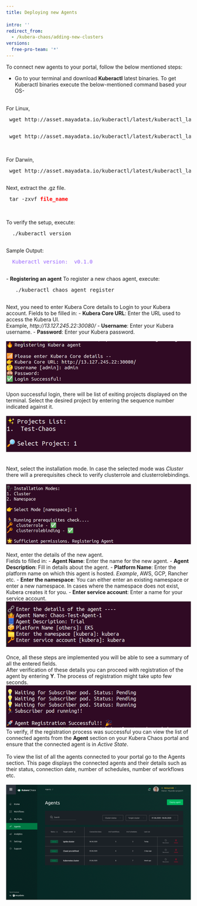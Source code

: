 ```yaml
---
title: Deploying new Agents

intro: ''
redirect_from:
  - /kubera-chaos/adding-new-clusters
versions:
  free-pro-team: '*'
---
```


To connect new agents to your portal, follow the below mentioned steps:
- Go to your terminal and download <b>Kuberactl</b> latest binaries. To get Kuberactl binaries execute the below-mentioned command based your OS- 
<br>
For Linux,
 <pre>
 wget http://asset.mayadata.io/kuberactl/latest/kuberactl_latest_Linux_x86_64.tar.gz
 </pre>
 <pre>
 wget http://asset.mayadata.io/kuberactl/latest/kuberactl_latest_Linux_i386.tar.gz
 </pre>
 <br>
 For Darwin,
 <pre>
 wget http://asset.mayadata.io/kuberactl/latest/kuberactl_latest_Darwin_x86_64.tar.gz
 </pre>
 Next, extract the .gz file.
 <pre>
 tar -zxvf <b style="color:red">file_name</b>
 </pre>
  <br>
  To verify the setup, execute:
  <pre>
  ./kuberactl version
  </pre>
  Sample Output:
  <pre style="color:#9966ff">
  Kuberactl version:  v0.1.0
  </pre>
- <b>Registering an agent</b>
   To register a new chaos agent, execute:
   <pre>
   ./kuberactl chaos agent register
   </pre> 
   Next, you need to enter Kubera Core details to Login to your Kubera account.
   Fields to be filled in:
   - <b>Kubera Core URL</b>: Enter the URL used to access the Kubera UI. <br>
      Example, <i>http://13.127.245.22:30080/</i> 
   - <b>Username</b>: Enter your Kubera username.
   - <b>Password</b>: Enter your Kubera password.
  <br>
<br><center><img class="image-with-border" src="/assets/images/developer/adding-new-cluster/EnterKuberaDetails.png"></center>
<br>
  Upon successful login, there will be list of exiting projects displayed on the terminal. Select the desired project by entering the sequence number indicated against it.
  <br>
<br><center><img class="image-with-border" src="/assets/images/developer/adding-new-cluster/ListOfProjects.png"></center>
<br>
<br>
  Next, select the installation mode. 
  In case the selected mode was <i>Cluster</i> there will a prerequisites check to verify clusterrole and clusterrolebindings. 
  <br>
<br><center><img class="image-with-border" src="/assets/images/developer/adding-new-cluster/InstallationMode.png"></center>
<br>
  Next, enter the details of the new agent.<br>
  Fields to filled in:
  - <b>Agent Name</b>: Enter the name for the new agent.
  - <b>Agent Description</b>: Fill in details about the agent.
  - <b>Platform Name</b>: Enter the platform name on which this agent is hosted. <i>Example</i>, AWS, GCP, Rancher etc.
  - <b>Enter the namespace</b>: You can either enter an existing namespace or enter a new namespace. In cases where the namespace does not exist, Kubera creates it for you.
  - <b>Enter service account</b>: Enter a name for your service account. 
<br><center><img class="image-with-border" src="/assets/images/developer/adding-new-cluster/AgentDetails.png"></center>
<br>
Once, all these steps are implemented you will be able to see a summary of all the entered fields. <br>After verification of these details you can proceed with registration of the agent by entering <b>Y</b>.
The process of registration might take upto few seconds.
<br><center><img class="image-with-border" src="/assets/images/developer/adding-new-cluster/RegistrationSuccess.png"></center>
To verify, if the registration process was successful you can view the list of connected agents from the <b>Agent</b> section on your Kubera Chaos portal and ensure that the connected agent is in <i>Active State</i>. 
<br>
<br>
To view the list of all the agents connected to your portal go to the Agents section. This page displays the connected agents and their details such as their status, connection date, number of schedules, number of workflows etc. 
<br>
<br><center><img class="image-with-border" src="/assets/images/developer/adding-new-cluster/ListOfAgents.png"></center>
